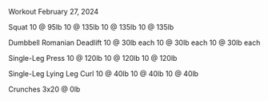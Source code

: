 Workout February 27, 2024

Squat
10 @ 95lb
10 @ 135lb
10 @ 135lb
10 @ 135lb

Dumbbell Romanian Deadlift
10 @ 30lb each
10 @ 30lb each
10 @ 30lb each

Single-Leg Press
10 @ 120lb
10 @ 120lb
10 @ 120lb

Single-Leg Lying Leg Curl
10 @ 40lb
10 @ 40lb
10 @ 40lb

Crunches
3x20 @ 0lb
